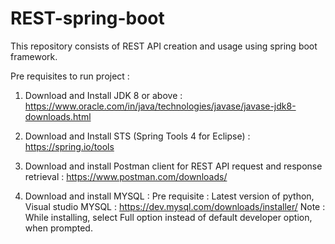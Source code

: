 # REST-spring-boot
 This repository consists of REST API creation and usage using spring boot framework.
 
Pre requisites to run project :
1. Download and Install JDK 8 or above : https://www.oracle.com/in/java/technologies/javase/javase-jdk8-downloads.html

2. Download and Install STS (Spring Tools 4 for Eclipse) : https://spring.io/tools

3. Download and install Postman client for REST API request and response retrieval : https://www.postman.com/downloads/

4. Download and install MYSQL :
	Pre requisite : Latest version of python, Visual studio
	MYSQL : https://dev.mysql.com/downloads/installer/ 
	Note : While installing, select Full option instead of default developer option, when prompted.
